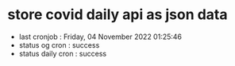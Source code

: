 # store covid daily api as json data

- last cronjob : Friday, 04 November 2022 01:25:46
- status og cron : success
- status daily cron : success
      
      